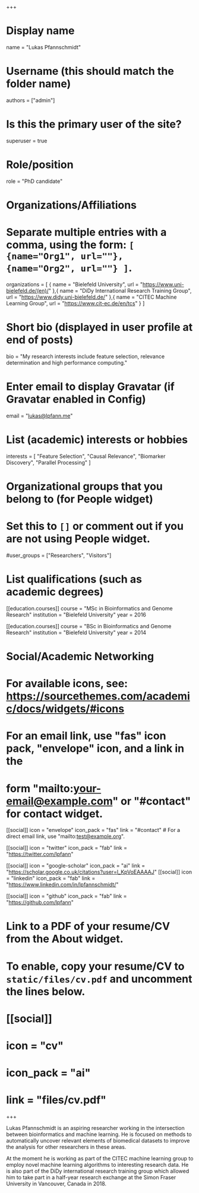 +++
# Display name
name = "Lukas Pfannschmidt"

# Username (this should match the folder name)
authors = ["admin"]

# Is this the primary user of the site?
superuser = true

# Role/position
role = "PhD candidate"

# Organizations/Affiliations
#   Separate multiple entries with a comma, using the form: `[ {name="Org1", url=""}, {name="Org2", url=""} ]`.
organizations = [ { name = "Bielefeld University", url = "https://www.uni-bielefeld.de/(en)/" },{ name = "DiDy International Research Training Group", url = "https://www.didy.uni-bielefeld.de/" },{ name = "CITEC Machine Learning Group", url = "https://www.cit-ec.de/en/tcs" }  ]

# Short bio (displayed in user profile at end of posts)
bio = "My research interests include feature selection, relevance determination and high performance computing."

# Enter email to display Gravatar (if Gravatar enabled in Config)
email = "lukas@lpfann.me"

# List (academic) interests or hobbies
interests = [
  "Feature Selection",
  "Causal Relevance",
  "Biomarker Discovery",
  "Parallel Processing"
]

# Organizational groups that you belong to (for People widget)
#   Set this to `[]` or comment out if you are not using People widget.
#user_groups = ["Researchers", "Visitors"]

# List qualifications (such as academic degrees)

[[education.courses]]
  course = "MSc in Bioinformatics and Genome Research"
  institution = "Bielefeld University"
  year = 2016

[[education.courses]]
  course = "BSc in Bioinformatics and Genome Research"
  institution = "Bielefeld University"
  year = 2014

# Social/Academic Networking
# For available icons, see: https://sourcethemes.com/academic/docs/widgets/#icons
#   For an email link, use "fas" icon pack, "envelope" icon, and a link in the
#   form "mailto:your-email@example.com" or "#contact" for contact widget.

[[social]]
  icon = "envelope"
  icon_pack = "fas"
  link = "#contact"  # For a direct email link, use "mailto:test@example.org".

[[social]]
  icon = "twitter"
  icon_pack = "fab"
  link = "https://twitter.com/lpfann"

[[social]]
  icon = "google-scholar"
  icon_pack = "ai"
  link = "https://scholar.google.co.uk/citations?user=l_KpVoEAAAAJ"
[[social]]
  icon = "linkedin"
  icon_pack = "fab"
  link = "https://www.linkedin.com/in/lpfannschmidt/"

[[social]]
  icon = "github"
  icon_pack = "fab"
  link = "https://github.com/lpfann"

# Link to a PDF of your resume/CV from the About widget.
# To enable, copy your resume/CV to `static/files/cv.pdf` and uncomment the lines below.
# [[social]]
#   icon = "cv"
#   icon_pack = "ai"
#   link = "files/cv.pdf"

+++

Lukas Pfannschmidt is an aspiring researcher working in the intersection between bioinformatics and machine learning. He is focused on methods to automatically uncover relevant elements of biomedical datasets to improve the analysis for other researchers in these areas.

At the moment he is working as part of the CITEC machine learning group to employ novel machine learning algorithms to interesting research data.
He is also part of the DiDy international research training group which allowed him to take part in a half-year research exchange at the Simon Fraser University in Vancouver, Canada in 2018. 
